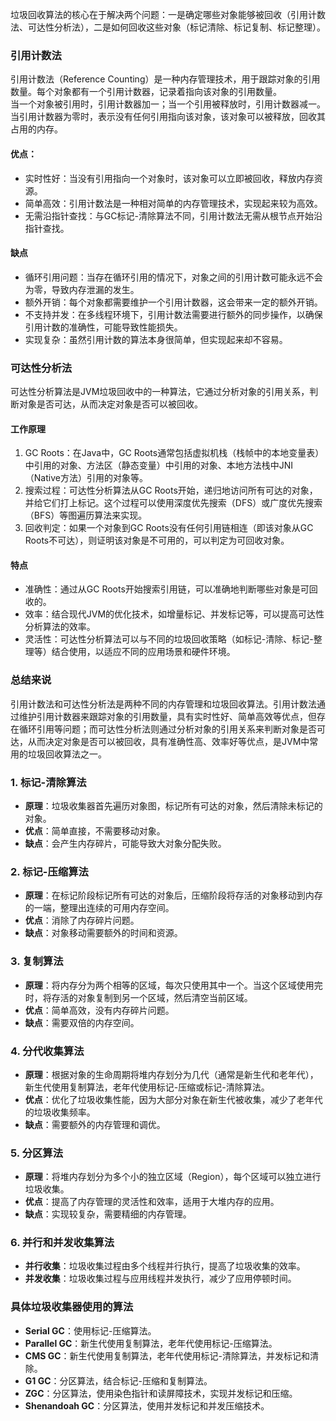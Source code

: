 垃圾回收算法的核心在于解决两个问题：一是确定哪些对象能够被回收（引用计数法、可达性分析法），二是如何回收这些对象（标记清除、标记复制、标记整理）。
### 引用计数法
引用计数法（Reference Counting）是一种内存管理技术，用于跟踪对象的引用数量。每个对象都有一个引用计数器，记录着指向该对象的引用数量。<br />当一个对象被引用时，引用计数器加一；当一个引用被释放时，引用计数器减一。当引用计数器为零时，表示没有任何引用指向该对象，该对象可以被释放，回收其占用的内存。
#### 优点：

   - 实时性好：当没有引用指向一个对象时，该对象可以立即被回收，释放内存资源。
   - 简单高效：引用计数法是一种相对简单的内存管理技术，实现起来较为高效。
   - 无需沿指针查找：与GC标记-清除算法不同，引用计数法无需从根节点开始沿指针查找。
#### 缺点

   - 循环引用问题：当存在循环引用的情况下，对象之间的引用计数可能永远不会为零，导致内存泄漏的发生。
   - 额外开销：每个对象都需要维护一个引用计数器，这会带来一定的额外开销。
   - 不支持并发：在多线程环境下，引用计数法需要进行额外的同步操作，以确保引用计数的准确性，可能导致性能损失。
   - 实现复杂：虽然引用计数的算法本身很简单，但实现起来却不容易。
### 可达性分析法
可达性分析算法是JVM垃圾回收中的一种算法，它通过分析对象的引用关系，判断对象是否可达，从而决定对象是否可以被回收。
#### 工作原理

1. GC Roots：在Java中，GC Roots通常包括虚拟机栈（栈帧中的本地变量表）中引用的对象、方法区（静态变量）中引用的对象、本地方法栈中JNI（Native方法）引用的对象等。
2. 搜索过程：可达性分析算法从GC Roots开始，递归地访问所有可达的对象，并给它们打上标记。这个过程可以使用深度优先搜索（DFS）或广度优先搜索（BFS）等图遍历算法来实现。
3. 回收判定：如果一个对象到GC Roots没有任何引用链相连（即该对象从GC Roots不可达），则证明该对象是不可用的，可以判定为可回收对象。
#### 特点

- 准确性：通过从GC Roots开始搜索引用链，可以准确地判断哪些对象是可回收的。
- 效率：结合现代JVM的优化技术，如增量标记、并发标记等，可以提高可达性分析算法的效率。
- 灵活性：可达性分析算法可以与不同的垃圾回收策略（如标记-清除、标记-整理等）结合使用，以适应不同的应用场景和硬件环境。
### 总结来说
引用计数法和可达性分析法是两种不同的内存管理和垃圾回收算法。引用计数法通过维护引用计数器来跟踪对象的引用数量，具有实时性好、简单高效等优点，但存在循环引用等问题；而可达性分析法则通过分析对象的引用关系来判断对象是否可达，从而决定对象是否可以被回收，具有准确性高、效率好等优点，是JVM中常用的垃圾回收算法之一。

### 1. 标记-清除算法

- **原理**：垃圾收集器首先遍历对象图，标记所有可达的对象，然后清除未标记的对象。
- **优点**：简单直接，不需要移动对象。
- **缺点**：会产生内存碎片，可能导致大对象分配失败。
### 2. 标记-压缩算法

- **原理**：在标记阶段标记所有可达的对象后，压缩阶段将存活的对象移动到内存的一端，整理出连续的可用内存空间。
- **优点**：消除了内存碎片问题。
- **缺点**：对象移动需要额外的时间和资源。
### 3. 复制算法

- **原理**：将内存分为两个相等的区域，每次只使用其中一个。当这个区域使用完时，将存活的对象复制到另一个区域，然后清空当前区域。
- **优点**：简单高效，没有内存碎片问题。
- **缺点**：需要双倍的内存空间。
### 4. 分代收集算法

- **原理**：根据对象的生命周期将堆内存划分为几代（通常是新生代和老年代），新生代使用复制算法，老年代使用标记-压缩或标记-清除算法。
- **优点**：优化了垃圾收集性能，因为大部分对象在新生代被收集，减少了老年代的垃圾收集频率。
- **缺点**：需要额外的内存管理和调优。
### 5. 分区算法

- **原理**：将堆内存划分为多个小的独立区域（Region），每个区域可以独立进行垃圾收集。
- **优点**：提高了内存管理的灵活性和效率，适用于大堆内存的应用。
- **缺点**：实现较复杂，需要精细的内存管理。
### 6. 并行和并发收集算法

- **并行收集**：垃圾收集过程由多个线程并行执行，提高了垃圾收集的效率。
- **并发收集**：垃圾收集过程与应用线程并发执行，减少了应用停顿时间。
### 具体垃圾收集器使用的算法

- **Serial GC**：使用标记-压缩算法。
- **Parallel GC**：新生代使用复制算法，老年代使用标记-压缩算法。
- **CMS GC**：新生代使用复制算法，老年代使用标记-清除算法，并发标记和清除。
- **G1 GC**：分区算法，结合标记-压缩和复制算法。
- **ZGC**：分区算法，使用染色指针和读屏障技术，实现并发标记和压缩。
- **Shenandoah GC**：分区算法，使用并发标记和并发压缩技术。
